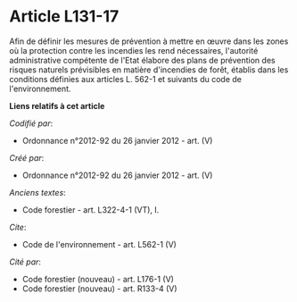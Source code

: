 # Article L131-17

Afin de définir les mesures de prévention à mettre en œuvre dans les zones où la protection contre les incendies les rend
nécessaires, l'autorité administrative compétente de l'Etat élabore des plans de prévention des risques naturels prévisibles
en matière d'incendies de forêt, établis dans les conditions définies aux articles L. 562-1 et suivants du code de
l'environnement.

**Liens relatifs à cet article**

_Codifié par_:

  - Ordonnance n°2012-92 du 26 janvier 2012 - art. (V)

_Créé par_:

  - Ordonnance n°2012-92 du 26 janvier 2012 - art. (V)

_Anciens textes_:

  - Code forestier - art. L322-4-1 (VT), I.

_Cite_:

  - Code de l'environnement - art. L562-1 (V)

_Cité par_:

  - Code forestier (nouveau) - art. L176-1 (V)
  - Code forestier (nouveau) - art. R133-4 (V)
